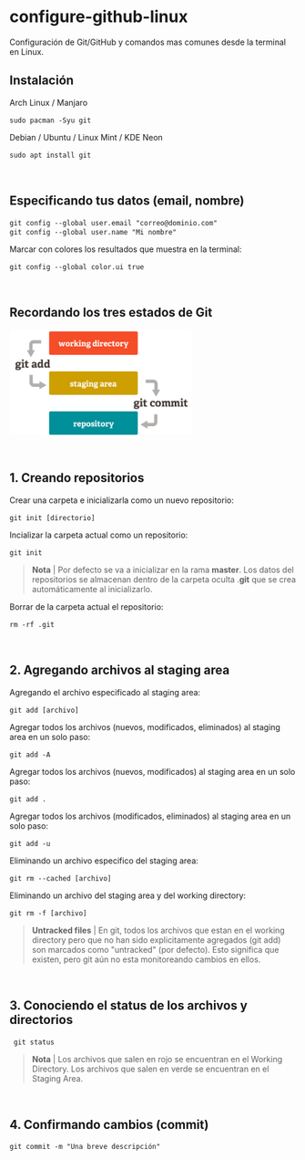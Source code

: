 # configure-github-linux
Configuración de Git/GitHub y comandos mas comunes desde la terminal en Linux.
<br><h2>Instalación</h2>

Arch Linux / Manjaro

    sudo pacman -Syu git
    
Debian / Ubuntu / Linux Mint / KDE Neon

    sudo apt install git
    
<br><h2>Especificando tus datos (email, nombre)</h2>

    git config --global user.email "correo@dominio.com"
    git config --global user.name "Mi nombre"

Marcar con colores los resultados que muestra en la terminal:

    git config --global color.ui true



        
<br><h2>Recordando los tres estados de Git</h2>

<img src="https://github.com/kabirna/configure-github-linux/raw/master/images/3estados.png" width="320px">


<br><h2>1. Creando repositorios</h2>

Crear una carpeta e inicializarla como un nuevo repositorio:

    git init [directorio]
    
Incializar la carpeta actual como un repositorio:

    git init
    
><b>Nota</b> | Por defecto se va a inicializar en la rama <b>master</b>. Los datos del repositorios se almacenan dentro de la carpeta oculta .<b>git</b> que se crea automáticamente al inicializarlo.

Borrar de la carpeta actual el repositorio:

    rm -rf .git
    
<br><h2>2. Agregando archivos al staging area</h2>    

Agregando el archivo especificado al staging area:

    git add [archivo]

Agregar todos los archivos (nuevos, modificados, eliminados) al staging area en un solo paso:
    
    git add -A
    
Agregar todos los archivos (nuevos, modificados) al staging area en un solo paso:
    
    git add .
    
Agregar todos los archivos (modificados, eliminados) al staging area en un solo paso:
    
    git add -u
    
Eliminando un archivo especifico del staging area:

    git rm --cached [archivo]
    
Eliminando un archivo del staging area y del working directory:

    git rm -f [archivo]

><b>Untracked files</b> | En git, todos los archivos que estan en el working directory pero que no han sido explicitamente agregados (git add) son marcados como "untracked" (por defecto). Esto significa que existen, pero git aún no esta monitoreando cambios en ellos.

<br><h2>3. Conociendo el status de los archivos y directorios</h2>   

     git status     
 
><b>Nota</b> | Los archivos que salen en rojo se encuentran en el Working Directory.
    Los archivos que salen en verde se encuentran en el Staging Area.
    

<br><h2>4. Confirmando cambios (commit) </h2> 

    git commit -m "Una breve descripción"
